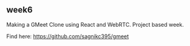 ## week6

Making a GMeet Clone using React and WebRTC. Project based week.

Find here: https://github.com/sagnikc395/gmeet